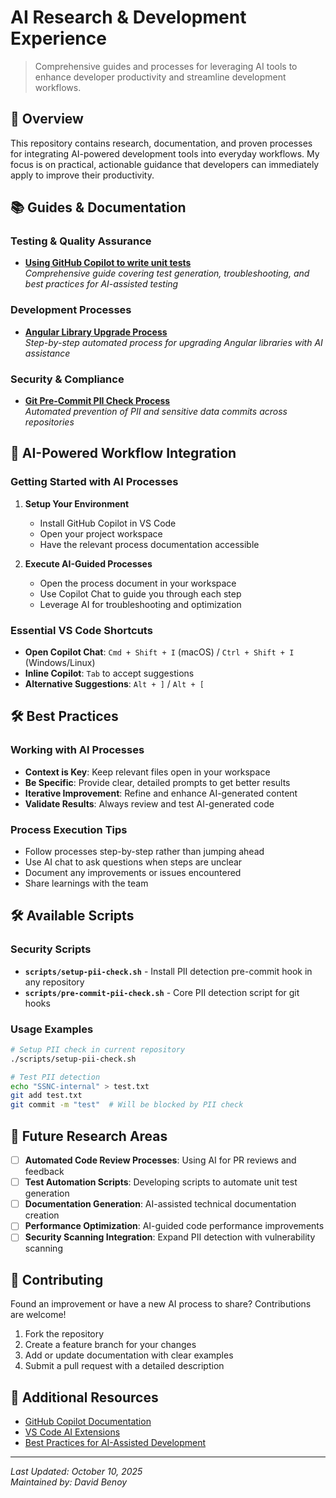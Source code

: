 # AI Research & Development Experience

> Comprehensive guides and processes for leveraging AI tools to enhance developer productivity and streamline development workflows.

## 🎯 Overview

This repository contains research, documentation, and proven processes for integrating AI-powered development tools into everyday workflows. My focus is on practical, actionable guidance that developers can immediately apply to improve their productivity.

## 📚 Guides & Documentation

### Testing & Quality Assurance
- **[Using GitHub Copilot to write unit tests](github-copilot-unit-tests.md)**  
  *Comprehensive guide covering test generation, troubleshooting, and best practices for AI-assisted testing*

### Development Processes  
- **[Angular Library Upgrade Process](ANGULAR_UPGRADE_PROCESS.md)**  
  *Step-by-step automated process for upgrading Angular libraries with AI assistance*

### Security & Compliance
- **[Git Pre-Commit PII Check Process](commit-pii-check.md)**  
  *Automated prevention of PII and sensitive data commits across repositories*

## 🚀 AI-Powered Workflow Integration

### Getting Started with AI Processes

1. **Setup Your Environment**
   - Install GitHub Copilot in VS Code
   - Open your project workspace
   - Have the relevant process documentation accessible

2. **Execute AI-Guided Processes**
   - Open the process document in your workspace
   - Use Copilot Chat to guide you through each step
   - Leverage AI for troubleshooting and optimization

### Essential VS Code Shortcuts
- **Open Copilot Chat**: `Cmd + Shift + I` (macOS) / `Ctrl + Shift + I` (Windows/Linux)
- **Inline Copilot**: `Tab` to accept suggestions
- **Alternative Suggestions**: `Alt + ]` / `Alt + [`

## 🛠️ Best Practices

### Working with AI Processes
- **Context is Key**: Keep relevant files open in your workspace
- **Be Specific**: Provide clear, detailed prompts to get better results
- **Iterative Improvement**: Refine and enhance AI-generated content
- **Validate Results**: Always review and test AI-generated code

### Process Execution Tips
- Follow processes step-by-step rather than jumping ahead
- Use AI chat to ask questions when steps are unclear
- Document any improvements or issues encountered
- Share learnings with the team

## 🛠️ Available Scripts

### Security Scripts
- **`scripts/setup-pii-check.sh`** - Install PII detection pre-commit hook in any repository
- **`scripts/pre-commit-pii-check.sh`** - Core PII detection script for git hooks

### Usage Examples
```bash
# Setup PII check in current repository
./scripts/setup-pii-check.sh

# Test PII detection
echo "SSNC-internal" > test.txt
git add test.txt
git commit -m "test"  # Will be blocked by PII check
```

## 🎯 Future Research Areas

- [ ] **Automated Code Review Processes**: Using AI for PR reviews and feedback
- [ ] **Test Automation Scripts**: Developing scripts to automate unit test generation
- [ ] **Documentation Generation**: AI-assisted technical documentation creation
- [ ] **Performance Optimization**: AI-guided code performance improvements
- [ ] **Security Scanning Integration**: Expand PII detection with vulnerability scanning

## 🤝 Contributing

Found an improvement or have a new AI process to share? Contributions are welcome!

1. Fork the repository
2. Create a feature branch for your changes
3. Add or update documentation with clear examples
4. Submit a pull request with a detailed description

## 📖 Additional Resources

- [GitHub Copilot Documentation](https://docs.github.com/en/copilot)
- [VS Code AI Extensions](https://marketplace.visualstudio.com/search?term=ai&target=VSCode)
- [Best Practices for AI-Assisted Development](https://github.blog/2023-06-20-how-to-write-better-prompts-for-github-copilot/)

---

*Last Updated: October 10, 2025*  
*Maintained by: David Benoy*




